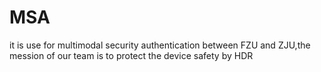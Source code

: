 # MSA
it is use for multimodal security authentication between FZU and ZJU,the mession of our team is to protect the device safety by HDR
